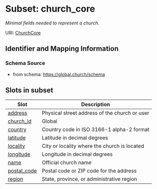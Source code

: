 # Subset: church_core 


_Minimal fields needed to represent a church._



URI: [ChurchCore](ChurchCore.md)




## Identifier and Mapping Information







### Schema Source


* from schema: https://global.church/schema


















        





        



        









        

        

        

        



        



        






























## Slots in subset

| Slot | Description |
| --- | --- |
| [address](address.md) | Physical street address of the church or user |
| [church_id](church_id.md) | Global |
| [country](country.md) | Country code in ISO 3166-1 alpha-2 format |
| [latitude](latitude.md) | Latitude in decimal degrees |
| [locality](locality.md) | City or locality where the church is located |
| [longitude](longitude.md) | Longitude in decimal degrees |
| [name](name.md) | Official church name |
| [postal_code](postal_code.md) | Postal code or ZIP code for the address |
| [region](region.md) | State, province, or administrative region |



